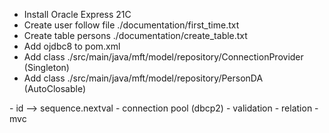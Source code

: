 - Install Oracle Express 21C
- Create user follow file ./documentation/first_time.txt
- Create table persons ./documentation/create_table.txt
- Add ojdbc8 to pom.xml
- Add class ./src/main/java/mft/model/repository/ConnectionProvider (Singleton)
- Add class ./src/main/java/mft/model/repository/PersonDA (AutoClosable)




[//]: # (todo : )
    - id --> sequence.nextval
    - connection pool (dbcp2)
    - validation
    - relation 
    - mvc
    